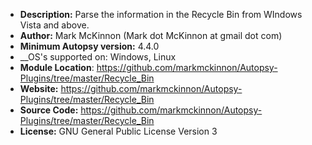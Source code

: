 - __Description:__ Parse the information in the Recycle Bin from WIndows Vista and above.
- __Author:__ Mark McKinnon (Mark dot McKinnon at gmail dot com)
- __Minimum Autopsy version:__ 4.4.0
- __OS's supported on: Windows, Linux
- __Module Location__: https://github.com/markmckinnon/Autopsy-Plugins/tree/master/Recycle_Bin
- __Website:__ https://github.com/markmckinnon/Autopsy-Plugins/tree/master/Recycle_Bin
- __Source Code:__ https://github.com/markmckinnon/Autopsy-Plugins/tree/master/Recycle_Bin
- __License:__ GNU General Public License Version 3